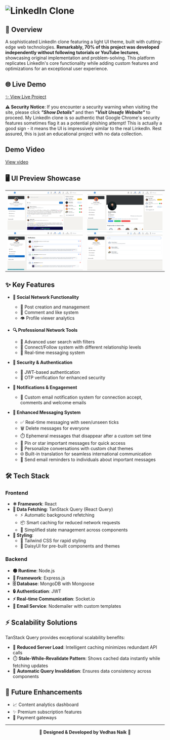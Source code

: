 #  <img src="https://github.com/NaikVedhas/l/blob/main/frontend/public/logo.png?raw=true" alt="LinkedIn Clone" width="450" height="150"> 
## 🚀 Overview
A sophisticated LinkedIn clone featuring a light UI theme, built with cutting-edge web technologies. <b>Remarkably, 70% of this project was developed independently without following tutorials or YouTube lectures</b>, showcasing original implementation and problem-solving. This platform replicates LinkedIn's core functionality while adding custom features and optimizations for an exceptional user experience.

## 🌐 Live Demo
[✨ View Live Project](https://linkedinv.vercel.app)

**⚠️ Security Notice**: If you encounter a security warning when visiting the site, please click <b><i>"Show Details"</i></b> and then <b><i>"Visit Unsafe Website"</i></b> to proceed. My LinkedIn clone is so authentic that Google Chrome's security features sometimes flag it as a potential phishing attempt! This is actually a good sign - it means the UI is impressively similar to the real LinkedIn. Rest assured, this is just an educational project with no data collection.

## Demo Video
[View video](https://drive.google.com/file/d/1TTWYVQcMXfiB9cyM2D4zB9UvZDK1jE6t/view?usp=sharing)

## 🖥️ UI Preview Showcase
<div align="center">
<table border="0" cellspacing="0" cellpadding="0">
  <tr>
    <td align="center" width="50%">
      <img src="https://github.com/NaikVedhas/LinkedIn/blob/main/frontend/public/1.png?raw=true" alt="Login Screen Dark Theme" width="100%" style="display: block; max-width: 100%;" />
    </td>
    <td align="center" width="50%">
      <img src="https://github.com/NaikVedhas/LinkedIn/blob/main/frontend/public/2.png?raw=true" alt="Feed Dark Theme" width="100%" style="display: block; max-width: 100%;" />
    </td>
  </tr>
  <tr>
    <td align="center" width="50%">
      <img src="https://github.com/NaikVedhas/LinkedIn/blob/main/frontend/public/4.png?raw=true" alt="Profile Dark Theme" width="100%" style="display: block; max-width: 100%;" />
    </td>
    <td align="center" width="50%">
      <img src="https://github.com/NaikVedhas/LinkedIn/blob/main/frontend/public/3.png?raw=true" alt="Messaging Dark Theme" width="100%" style="display: block; max-width: 100%;" />
    </td>
  </tr>
</table>
</div>

## ✨ Key Features
- **💼 Social Network Functionality**
  - 📝 Post creation and management
  - 💬 Comment and like system
  - 👁️ Profile viewer analytics
  
- **🔍 Professional Network Tools**
  - 🔎 Advanced user search with filters
  - 🤝 Connect/Follow system with different relationship levels
  - 📱 Real-time messaging system
  
- **🔐 Security & Authentication**
  - 🔑 JWT-based authentication
  - 📱 OTP verification for enhanced security
  
- **🔔 Notifications & Engagement**
  - 📧 Custom email notification system for connection accept, comments and welcome emails

- **💬 Enhanced Messaging System**
  - ✅ Real-time messaging with seen/unseen ticks
  - 🗑️ Delete messages for everyone
  - ⏱️ Ephemeral messages that disappear after a custom set time
  - 📌 Pin or star important messages for quick access
  - 🎨 Personalize conversations with custom chat themes
  - 🌐 Built-in translation for seamless international communication
  - 📅 Send email reminders to individuals about important messages

## 🛠️ Tech Stack
### Frontend
- **⚛️ Framework**: React
- **🔄 Data Fetching**: TanStack Query (React Query)
  - ⚡ Automatic background refetching
  - 📦 Smart caching for reduced network requests
  - 🎯 Simplified state management across components
- **🎨 Styling**: 
  - 🌈 Tailwind CSS for rapid styling
  - 🌼 DaisyUI for pre-built components and themes

### Backend
- **🟢 Runtime**: Node.js
- **🚂 Framework**: Express.js
- **🗄️ Database**: MongoDB with Mongoose
- **🔒 Authentication**: JWT 
- **⚡ Real-time Communication**: Socket.io
- **📨 Email Service**: Nodemailer with custom templates

## ⚡ Scalability Solutions
TanStack Query provides exceptional scalability benefits:
- 🚀 **Reduced Server Load**: Intelligent caching minimizes redundant API calls
- ⏱️ **Stale-While-Revalidate Pattern**: Shows cached data instantly while fetching updates
- 🔄 **Automatic Query Invalidation**: Ensures data consistency across components

## 🔮 Future Enhancements
- 📈 Content analytics dashboard
- ✨ Premium subscription features
- 🎯 Payment gateways

---
<p align="center">
  🌟 <strong>Designed & Developed by Vedhas Naik</strong> 🌟
</p>
